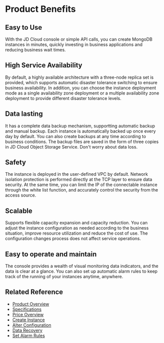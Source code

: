 # Product Benefits

## Easy to Use

With the JD Cloud console or simple API calls, you can create MongoDB instances in minutes, quickly investing in business applications and reducing business wait times.

## High Service Availability

By default, a highly available architecture with a three-node replica set is provided, which supports automatic disaster tolerance switching to ensure business availability. In addition, you can choose the instance deployment mode as a single availability zone deployment or a multiple availability zone deployment to provide different disaster tolerance levels.

## Data lasting

It has a complete data backup mechanism, supportting automatic backup and manual backup. Each instance is automatically backed up once every day by default. You can also create backups at any time according to business conditions. The backup files are saved in the form of three copies in JD Cloud Object Storage Service. Don't worry about data loss.

## Safety

The instance is deployed in the user-defined VPC by default. Network isolation protection is performed directly at the TCP layer to ensure data security. At the same time, you can limit the IP of the connectable instance through the white list function, and accurately control the security from the access source.

## Scalable

Supports flexible capacity expansion and capacity reduction. You can adjust the instance configuration as needed according to the business situation, improve resource utilization and reduce the cost of use. The configuration changes process does not affect service operations.

## Easy to operate and maintain
The console provides a wealth of visual monitoring data indicators, and the data is clear at a glance. You can also set up automatic alarm rules to keep track of the running of your instances anytime, anywhere.

## Related Reference

- [Product Overview](../Introduction/Product-Overview.md)
- [Specifications](../Introduction/Specifications.md)
- [Price Overview](../Pricing/Price-Overview.md)
- [Create Instance](../Getting-Started/Create-Instance.md)
- [Alter Configuration](../Operation-Guide/Instance-Management/Modify-Instance-Spec.md)
- [Data Recovery](../Operation-Guide/Backup/Restore-Instance.md)
- [Set Alarm Rules](../Operation-Guide/Monitoring/Alarm-Rules.md)

